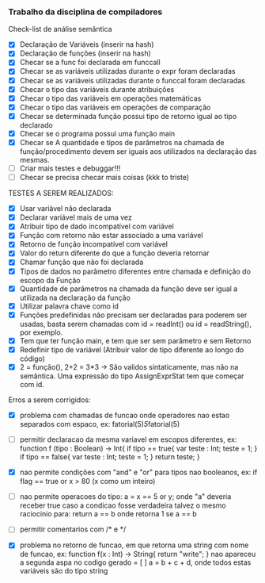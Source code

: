 ### Trabalho da disciplina de compiladores

Check-list de análise semântica

- [x] Declaração de Variáveis (inserir na hash)
- [x] Declaração de funções (inserir na hash)
- [x] Checar se a func foi declarada em funccall
- [x] Checar se as variáveis utilizadas durante o expr foram declaradas
- [x] Checar se as variáveis utilizadas durante o funccal foram declaradas
- [x] Checar o tipo das variáveis durante atribuições
- [x] Checar o tipo das variáveis em operações matemáticas
- [x] Checar o tipo das variáveis em operações de comparação
- [x] Checar se determinada função possui tipo de retorno igual ao tipo declarado
- [x] Checar se o programa possui uma função main
- [x] Checar se A quantidade e tipos de parâmetros na chamada de função/procedimento devem ser iguais aos utilizados na declaração das mesmas.
- [ ] Criar mais testes e debuggar!!!
- [ ] Checar se precisa checar mais coisas (kkk to triste)

TESTES A SEREM REALIZADOS:

- [X] Usar variável não declarada
- [X] Declarar variável mais de uma vez
- [X] Atribuir tipo de dado incompatível com variável
- [X] Função com retorno não estar associado a uma variável
- [X] Retorno de função incompatível com variável
- [X] Valor do return diferente do que a função deveria retornar
- [X] Chamar função que não foi declarada
- [X] Tipos de dados no parâmetro diferentes entre chamada e definição do escopo da Função
- [X] Quantidade de parâmetros na chamada da função deve ser igual a utilizada na declaração da função
- [X] Utilizar palavra chave como id
- [X] Funções predefinidas não precisam ser declaradas para poderem ser usadas, basta serem chamadas com id = readInt() ou id = readString(), por exemplo.
- [X] Tem que ter função main, e tem que ser sem parâmetro e sem Retorno
- [X] Redefinir tipo de variável (Atribuir valor de tipo diferente ao longo do código)
- [X] 2 = função(), 2+2 = 3*3 -> São validos sintaticamente, mas não na semântica. Uma expressão do tipo AssignExprStat tem que começar com id.

Erros a serem corrigidos:

- [X] problema com chamadas de funcao onde operadores nao estao separados com espaco, ex: fatorial(5)*5*fatorial(5)
- [ ] permitir declaracao da mesma variavel em escopos diferentes, ex:
      function f (tipo : Boolean) -> Int{
      if tipo == true{
         var teste : Int;
         teste = 1;
      }
      if tipo == false{
         var teste : Int;
         teste = 1;
      }
          return teste;
      }

- [X] nao permite condições com "and" e "or" para tipos nao booleanos, ex: if flag == true or x > 80    (x como um inteiro)

- [ ] nao permite operacoes do tipo: a = x == 5 or y;
   onde "a" deveria receber true caso a condicao fosse verdadeira
   talvez o mesmo raciocinio para: return a == b
   onde retorna 1 se a == b

- [ ] permitir comentarios com /* e */
- [X] problema no retorno de funcao, em que retorna uma string com nome de funcao, ex:
      function f(x : Int) -> String{
         return "write";
      }
   nao apareceu a segunda aspa no codigo gerado
= [ ] a = b + c + d, onde todos estas variáveis são do tipo string

